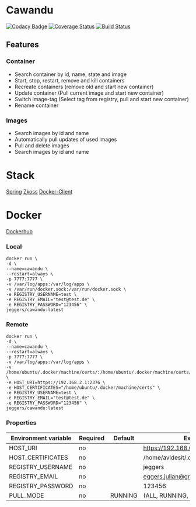 Cawandu
============

[![Codacy Badge](https://api.codacy.com/project/badge/grade/289236a7e7b046eb89a6a0ae63863a28)](https://www.codacy.com/app/eggers-julian/cawandu)
[![Coverage Status](https://coveralls.io/repos/julian-eggers/cawandu/badge.svg?branch=master&service=github)](https://coveralls.io/github/julian-eggers/cawandu?branch=master)
[![Build Status](https://travis-ci.org/julian-eggers/cawandu.svg?branch=master)](https://travis-ci.org/julian-eggers/cawandu)


## Features
### Container
- Search container by id, name, state and image
- Start, stop, restart, remove and kill containers
- Recreate containers (remove old and start new container)
- Update container (Pull current image and start new container)
- Switch image-tag (Select tag from registry, pull and start new container)
- Rename container

### Images
- Search images by id and name
- Automatically pull updates of used images
- Pull and delete images
- Search images by id and name


# Stack
[Spring](https://spring.io/)
[Zkoss](http://www.zkoss.org/)
[Docker-Client](https://github.com/spotify/docker-client)


# Docker
[Dockerhub](https://hub.docker.com/r/jeggers/cawandu/)

### Local
```
docker run \
-d \
--name=cawandu \
--restart=always \
-p 7777:7777 \
-v /var/log/apps:/var/log/apps \
-v /var/run/docker.sock:/var/run/docker.sock \
-e REGISTRY_USERNAME=test \
-e REGISTRY_EMAIL="test@test.de" \
-e REGISTRY_PASSWORD="123456" \
jeggers/cawandu:latest
```

### Remote
```
docker run \
-d \
--name=cawandu \
--restart=always \
-p 7777:7777 \
-v /var/log/apps:/var/log/apps \
-v /home/ubuntu/.docker/machine/certs/:/home/ubuntu/.docker/machine/certs/ \
-e HOST_URI=https://192.168.2.1:2376 \
-e HOST_CERTIFICATES="/home/ubuntu/.docker/machine/certs" \
-e REGISTRY_USERNAME=test \
-e REGISTRY_EMAIL="test@test.de" \
-e REGISTRY_PASSWORD="123456" \
jeggers/cawandu:latest
```

### Properties
| Environment variable  | Required | Default | Example |
| ------------- | ------------- | ------------- | ------------- |
| HOST_URI  | no  |  | https://192.168.0.55:2376 |
| HOST_CERTIFICATES  | no  |  | /home/avidesit/.docker/machine/certs |
| REGISTRY_USERNAME  | no  |  | jeggers |
| REGISTRY_EMAIL  | no  |  | eggers.julian@gmail.com  |
| REGISTRY_PASSWORD  | no  |  | 123456  |
| PULL_MODE | no | RUNNING | (ALL, RUNNING, NONE) |
